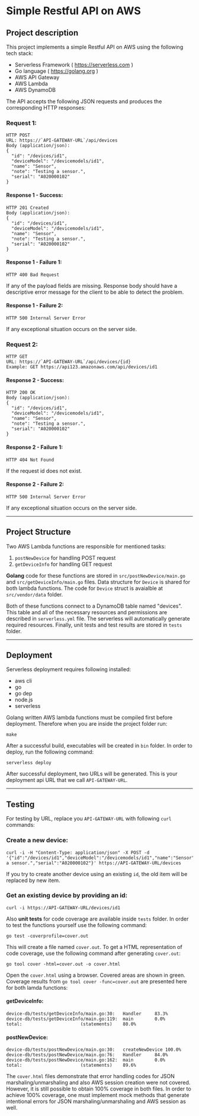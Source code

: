 # Simple Restful API on AWS


## Project description
This project implements a simple Restful API on AWS using the following tech stack:

 * Serverless Framework ( https://serverless.com ) 
 * Go language ( https://golang.org )
 * AWS API Gateway
 * AWS Lambda
 * AWS DynamoDB


The API accepts the following JSON requests and produces the corresponding HTTP responses:



### Request 1:
```
HTTP POST
URL: https://`API-GATEWAY-URL`/api/devices
Body (application/json):
{
  "id": "/devices/id1",
  "deviceModel": "/devicemodels/id1",
  "name": "Sensor",
  "note": "Testing a sensor.",
  "serial": "A020000102"
}
```



#### Response 1 - Success:
```
HTTP 201 Created
Body (application/json):
{
  "id": "/devices/id1",
  "deviceModel": "/devicemodels/id1",
  "name": "Sensor",
  "note": "Testing a sensor.",
  "serial": "A020000102"
}
```



#### Response 1 - Failure 1:
```
HTTP 400 Bad Request
```
If any of the payload fields are missing. Response body should
 have a descriptive error message for the client to be able to
 detect the problem.



#### Response 1 - Failure 2:
```
HTTP 500 Internal Server Error
```
If any exceptional situation occurs on the server side.



### Request 2:
```
HTTP GET
URL: https://`API-GATEWAY-URL`/api/devices/{id}
Example: GET https://api123.amazonaws.com/api/devices/id1
```



#### Response 2 - Success:
```
HTTP 200 OK
Body (application/json):
{
  "id": "/devices/id1",
  "deviceModel": "/devicemodels/id1",
  "name": "Sensor",
  "note": "Testing a sensor.",
  "serial": "A020000102"
}
```



#### Response 2 - Failure 1:
```
HTTP 404 Not Found
```
If the request id does not exist.



#### Response 2 - Failure 2:
```
HTTP 500 Internal Server Error
```
If any exceptional situation occurs on the server side.


---

## Project Structure
Two AWS Lambda functions are responsible for mentioned tasks:
 1. `postNewDevice` for handling POST request
 2. `getDeviceInfo` for handling GET request


**Golang** code for these functions are stored in `src/postNewDevice/main.go` and `src/getDeviceInfo/main.go` files. Data structure for `Device` is shared for both lambda functions. The code for `Device` struct is avaialble at `src/vendor/data` folder.


Both of these functions connect to a DynamoDB table named "devices". This table and all of the necessary resources and permissions are described in `serverless.yml` file. The serverless will automatically generate required resources. Finally, unit tests and test results are stored in `tests` folder.

---

## Deployment
Serverless deployment requires following installed:
 * aws cli
 * go
 * go dep
 * node.js
 * serverless


Golang written AWS lambda functions must be compiled first before deployment. Therefore when you are inside the project folder run:
```
make
```
After a successful build, executables will be created in `bin` folder.
In order to deploy, run the following command:
```
serverless deploy
```
After successful deployment, two URLs will be generated. This is your deployment api URL that we call `API-GATEWAY-URL`.

---

## Testing
For testing by URL, replace you `API-GATEWAY-URL` with following `curl` commands:
### Create a new device:
```
curl -i -H "Content-Type: application/json" -X POST -d '{"id":"/devices/id1","deviceModel":"/devicemodels/id1","name":"Sensor","note":"Testing a sensor.","serial":"A020000102"}' https://API-GATEWAY-URL/devices
```
If you try to create another device using an existing `id`, the old item will be replaced by new item.

### Get an existing device by providing an id:
```
curl -i https://API-GATEWAY-URL/devices/id1
```
Also **unit tests** for code coverage are available inside `tests` folder. In order to test the functions yourself use the following command:
```
go test -coverprofile=cover.out
```
This will create a file named `cover.out`. To get a HTML representation of code coverage, use the following command after generating `cover.out`:
```
go tool cover -html=cover.out -o cover.html
```
Open the `cover.html` using a browser. Covered areas are shown in green. Coverage results from `go tool cover -func=cover.out` are presented here for both lamda functions:

#### getDeviceInfo:
```
device-db/tests/getDeviceInfo/main.go:30:	Handler		83.3%
device-db/tests/getDeviceInfo/main.go:119:	main		0.0%
total:						(statements)	80.0%
```

#### postNewDevice:
```
device-db/tests/postNewDevice/main.go:30:	createNewDevice	100.0%
device-db/tests/postNewDevice/main.go:76:	Handler		84.0%
device-db/tests/postNewDevice/main.go:162:	main		0.0%
total:						(statements)	89.6%
```

The `cover.html` files demonstrate that error handling codes for JSON marshaling/unmarshaling and also AWS session creation were not covered. However, it is still possible to obtain 100% coverage in both files. In order to achieve 100% coverage, one must implement mock methods that generate intentional errors for JSON marshaling/unmarshaling and AWS session as well.
